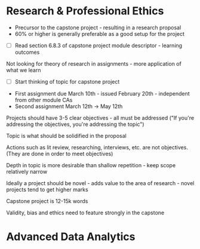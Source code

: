 
# Research & Professional Ethics

- Precursor to the capstone project - resulting in a research proposal
- 60% or higher is generally preferable as a good setup for the project

- [ ] Read section 6.8.3 of capstone project module descriptor - learning outcomes

Not looking for theory of research in assignments - more application of what we learn

- [ ] Start thinking of topic for capstone project

- First assignment due March 10th - issued February 20th - independent from other module CAs
- Second assignment March 12th -> May 12th

Projects should have 3-5 clear objectives - all must be addressed ("If you're addressing the objectives, you're addressing the topic")

Topic is what should be solidified in the proposal

Actions such as lit review, researching, interviews, etc. are not objectives. (They are done in order to meet objectives)

Depth in topic is more desirable than shallow repetition - keep scope relatively narrow

Ideally a project should be novel - adds value to the area of research - novel projects tend to get higher marks

Capstone project is 12-15k words

Validity, bias and ethics need to feature strongly in the capstone
# Advanced Data Analytics



